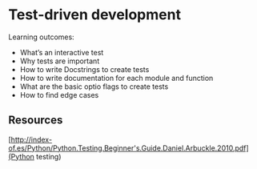 # Test-driven development

Learning outcomes:

+ What’s an interactive test
+ Why tests are important
+ How to write Docstrings to create tests
+ How to write documentation for each module and function
+ What are the basic optio flags to create tests
+ How to find edge cases


## Resources

[http://index-of.es/Python/Python.Testing.Beginner's.Guide.Daniel.Arbuckle.2010.pdf](Python testing)